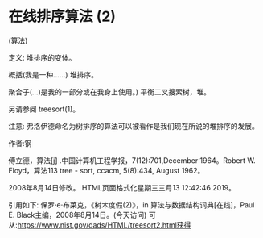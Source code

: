 # 在线排序算法 (2)

(算法)



定义:
堆排序的变体。



概括(我是一种……)
堆排序。



聚合子(…)是我的一部分或在我身上使用。)
平衡二叉搜索树，堆。



另请参阅
treesort(1)。



注意:
弗洛伊德命名为树排序的算法可以被看作是我们现在所说的堆排序的发展。


作者:钢


傅立德，算法[j] .中国计算机工程学报，7(12):701,December 1964。Robert W. Floyd，算法113 tree - sort, ccacm, 5(8):434, August 1962。








2008年8月14日修改。
HTML页面格式化星期三三月13 12:42:46 2019。



引用如下:
保罗·e·布莱克，《树木度假(2)》，in
算法与数据结构词典[在线]，Paul E. Black主编，2008年8月14日。(今天访问)
可从:https://www.nist.gov/dads/HTML/treesort2.html获得